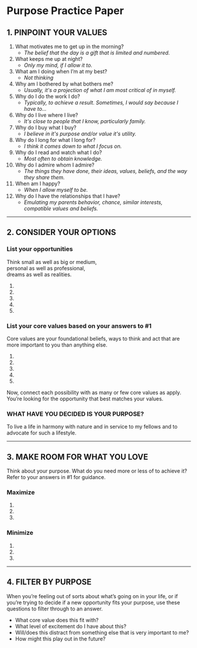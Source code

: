 # Purpose Practice Paper

## 1. PINPOINT YOUR VALUES

1. What motivates me to get up
in the morning?
    - *The belief that the day is a gift that is limited and numbered.*
2. What keeps me up at night?
    - *Only my mind, if I allow it to.*
3. What am I doing when I’m
at my best?
    - *Not thinking*
4. Why am I bothered by what
bothers me?
    - *Usually, it's a projection of what I am most critical of in myself.*
5. Why do I do the work I do?
    - *Typically, to achieve a result. Sometimes, I would say because I have to...*
6. Why do I live where I live?
    - *It's close to people that I know, particularly family.*
7. Why do I buy what I buy?
    - *I believe in it's purpose and/or value it's utility.*
8. Why do I long for what I long for?
    - *I think it comes down to what I focus on.*
9. Why do I read and watch what I do?
    - *Most often to obtain knowledge.*
10. Why do I admire whom I admire?
    - *The things they have done, their ideas, values, beliefs, and the way they share them.*
11. When am I happy?
    - *When I allow myself to be.*
12. Why do I have the relationships
that I have?
    - *Emulating my parents behavior, chance, similar interests, compatible values and beliefs.*

___

## 2. CONSIDER YOUR OPTIONS

### List your opportunities

Think small as well as big or medium,  
personal as well as professional,  
dreams as well as realities.

1.
2.
3.
4.
5.

### List your core values based on your answers to #1

Core values are your foundational beliefs,
ways to think and act that are more important
to you than anything else.

1.
2.
3.
4.
5.

Now, connect each possibility with as many or few core values as apply.
You’re looking for the opportunity that best matches your values.

### WHAT HAVE YOU DECIDED IS YOUR PURPOSE?

To live a life in harmony with nature and in service to my fellows and to advocate for such a lifestyle.

___

## 3. MAKE ROOM FOR WHAT YOU LOVE

Think about your purpose. What do you need more or less of to achieve it?
Refer to your answers in #1 for guidance.

### Maximize

1.
2.
3.

### Minimize

1.
2.
3.

___

## 4. FILTER BY PURPOSE

When you’re feeling out of sorts about
what’s going on in your life, or if you’re
trying to decide if a new opportunity
fits your purpose, use these questions
to filter through to an answer.

- What core value does this fit with?
- What level of excitement do I have
about this?
- Will/does this distract from something
else that is very important to me?
- How might this play out in the future?
